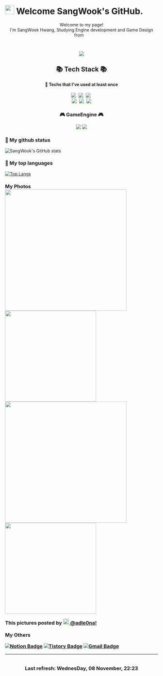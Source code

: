 <h1><img src="https://emojis.slackmojis.com/emojis/images/1531849430/4246/blob-sunglasses.gif?1531849430" width="30"/> Welcome SangWook's GitHub.</h1>

<p align="center">Welcome to my page! </br> I'm SangWook Hwang, Studying Engine development and Game Design from <img src="https://user-images.githubusercontent.com/44155920/172546148-44b53d54-8eaf-41d0-a03c-6e5368aa6afd.png" width="13"/> 
</h1>
<p align="center">
<br>
<p align="center"><img src="https://hits.seeyoufarm.com/api/count/incr/badge.svg?url=https://github.com/adle0na&icon=&icon_color=%23E7E7E7&title=hits&edge_flat=true"/>
</p>
  
## <p align="center"> 📚 Tech Stack 📚
#### <p align="center"> 👋 Techs that I've used at least once

<p align="center">
<img src="https://img.shields.io/badge/-JavaScript-F7DF1E?style=plastic&logo=JavaScript&logoColor=white"/>&nbsp;
<img src="https://img.shields.io/badge/-HTML-E34F26?style=plastic&logo=HTML5&logoColor=white"/>&nbsp;
<img src="https://img.shields.io/badge/-JAVA-007396?style=plastic&logo=JAVA&logoColor=white"/>&nbsp;
<br>
<img src="https://img.shields.io/badge/-CSS-1572B6?style=plastic&logo=CSS3&logoColor=white"/>&nbsp;
<img src="https://img.shields.io/badge/-C++-7952B3?style=plastic&logo=c%2B%2B&logoColor=white"/>&nbsp;
<img src="https://img.shields.io/badge/c%23-%23239120.svg?style=plastic&logo=c-sharp&logoColor=white"/>
<br>
<h3 align="center"><b>🎮 GameEngine 🎮</b></h3>
<p align="center">
<img src="https://img.shields.io/badge/unity-%23000000.svg?style=plastic&logo=unity&logoColor=white"/>
<img src="https://img.shields.io/badge/unreal-%23313131.svg?style=plastic&logo=unrealengine&logoColor=white"/>

</p>

### 🌱 My github status<br>
![SangWook's GitHub stats](https://github-readme-stats.vercel.app/api?username=adle0na&show_icons=true&theme=shades-of-purple)
### 🌱 My top languages<br>
[![Top Langs](https://github-readme-stats.vercel.app/api/top-langs/?username=adle0na&hide=ShaderLab&langs_count=8)](https://github.com/anuraghazra/github-readme-stats)

<h3>My Photos
<br>
<img width="400" src="https://i.imgur.com/1sVv1uT.jpg" />
<img width="300" src="https://imgur.com/UUeyfcl.jpg" />
<img width="400" src="https://imgur.com/AoZCVfw.jpg" />
<img width="300" src="https://imgur.com/qO1VFAj.jpg" /></p>
<p>This pictures posted by <a href="https://www.instagram.com/adle0na/" target="_blank"><img src="https://upload.wikimedia.org/wikipedia/commons/thumb/e/e7/Instagram_logo_2016.svg/1024px-Instagram_logo_2016.svg.png" width="20"/> @adle0na!</a><br/>

<br>
My Others
	
	
[![Notion Badge](https://img.shields.io/badge/-Notion-92a8d1?logo=notion&logoColor=white&link=https://www.notion.so/Bio-105b3e3de6de49f0babd3c9e4f3e3c75)](https://www.notion.so/7b501489bcdc4b1db6ab4daec4748f15)</b>
[![Tistory Badge](https://img.shields.io/badge/Tech%20Blog-555263?style=flat&logoColor=white)](https://adle0na.tistory.com/)</b>
[![Gmail Badge](https://img.shields.io/badge/Gmail-D14836?style=flat&logo=Gmail&logoColor=white)](mailto:tkddnr9546@gmail.com)</p>
	
</p>

------------
<p align="center"></br>Last refresh: WednesDay, 08 November, 22:23 <br />
